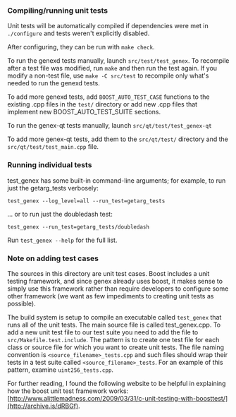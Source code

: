 ### Compiling/running unit tests

Unit tests will be automatically compiled if dependencies were met in `./configure`
and tests weren't explicitly disabled.

After configuring, they can be run with `make check`.

To run the genexd tests manually, launch `src/test/test_genex`. To recompile
after a test file was modified, run `make` and then run the test again. If you
modify a non-test file, use `make -C src/test` to recompile only what's needed
to run the genexd tests.

To add more genexd tests, add `BOOST_AUTO_TEST_CASE` functions to the existing
.cpp files in the `test/` directory or add new .cpp files that
implement new BOOST_AUTO_TEST_SUITE sections.

To run the genex-qt tests manually, launch `src/qt/test/test_genex-qt`

To add more genex-qt tests, add them to the `src/qt/test/` directory and
the `src/qt/test/test_main.cpp` file.

### Running individual tests

test_genex has some built-in command-line arguments; for
example, to run just the getarg_tests verbosely:

    test_genex --log_level=all --run_test=getarg_tests

... or to run just the doubledash test:

    test_genex --run_test=getarg_tests/doubledash

Run `test_genex --help` for the full list.

### Note on adding test cases

The sources in this directory are unit test cases.  Boost includes a
unit testing framework, and since genex already uses boost, it makes
sense to simply use this framework rather than require developers to
configure some other framework (we want as few impediments to creating
unit tests as possible).

The build system is setup to compile an executable called `test_genex`
that runs all of the unit tests.  The main source file is called
test_genex.cpp. To add a new unit test file to our test suite you need 
to add the file to `src/Makefile.test.include`. The pattern is to create 
one test file for each class or source file for which you want to create 
unit tests.  The file naming convention is `<source_filename>_tests.cpp` 
and such files should wrap their tests in a test suite 
called `<source_filename>_tests`. For an example of this pattern, 
examine `uint256_tests.cpp`.

For further reading, I found the following website to be helpful in
explaining how the boost unit test framework works:
[http://www.alittlemadness.com/2009/03/31/c-unit-testing-with-boosttest/](http://archive.is/dRBGf).

